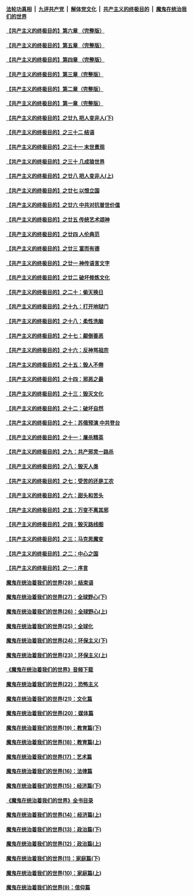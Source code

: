 

####  [法轮功真相](../../../../basic/blob/master/README.md?t=04211501) &nbsp;|&nbsp; [九评共产党](../../../../9ping.md/blob/master/README.md?t=04211501) &nbsp;|&nbsp; [解体党文化](../../../../jtdwh.md/blob/master/README.md?t=04211501)  &nbsp;|&nbsp; [共产主义的终极目的](../../../../gczydzjmd.md/blob/master/README.md?t=04211501) &nbsp;|&nbsp; [魔鬼在统治我们的世界](../../../../mgztzwmdsj.md/blob/master/README.md?t=04211501) 

#### [【共产主义的终极目的】第六章 （完整版）](../pages/nsc422/n11428913.md?t=04211501) 

#### [【共产主义的终极目的】第五章 （完整版）](../pages/nsc422/n11428912.md?t=04211501) 

#### [【共产主义的终极目的】第四章 （完整版）](../pages/nsc422/n11428907.md?t=04211501) 

#### [【共产主义的终极目的】第三章（完整版）](../pages/nsc422/n11428848.md?t=04211501) 

#### [【共产主义的终极目的】第二章（完整版）](../pages/nsc422/n11428831.md?t=04211501) 

#### [【共产主义的终极目的】第一章（完整版）](../pages/nsc422/n11417651.md?t=04211501) 

#### [【共产主义的终极目的】之廿九 把人变非人(下)](../pages/nsc422/n11344140.md?t=04211501) 

#### [【共产主义的终极目的】之三十二 结语](../pages/nsc422/n11360535.md?t=04211501) 

#### [【共产主义的终极目的】之三十一 末世景观](../pages/nsc422/n11351129.md?t=04211501) 

#### [【共产主义的终极目的】之三十 几成狼世界](../pages/nsc422/n11348280.md?t=04211501) 

#### [【共产主义的终极目的】之廿八 把人变非人(上)](../pages/nsc422/n11340492.md?t=04211501) 

#### [【共产主义的终极目的】之廿七 以恨立国](../pages/nsc422/n11336944.md?t=04211501) 

#### [【共产主义的终极目的】之廿六 中共对抗普世价值](../pages/nsc422/n11324785.md?t=04211501) 

#### [【共产主义的终极目的】之廿五 传统艺术颂神](../pages/nsc422/n11296396.md?t=04211501) 

#### [【共产主义的终极目的】之廿四 人伦典范](../pages/nsc422/n11296397.md?t=04211501) 

#### [【共产主义的终极目的】之廿三 富而有德](../pages/nsc422/n11283598.md?t=04211501) 

#### [【共产主义的终极目的】之廿一 神传语言文字](../pages/nsc422/n11263265.md?t=04211501) 

#### [【共产主义的终极目的】之廿二 破坏修炼文化](../pages/nsc422/n11245728.md?t=04211501) 

#### [【共产主义的终极目的】之二十：偷天换日](../pages/nsc422/n11238846.md?t=04211501) 

#### [【共产主义的终极目的】之十九：打开地狱门](../pages/nsc422/n11206376.md?t=04211501) 

#### [【共产主义的终极目的】之十八：柔性洗脑](../pages/nsc422/n11199994.md?t=04211501) 

#### [【共产主义的终极目的】之十七：颠倒善恶](../pages/nsc422/n11179782.md?t=04211501) 

#### [【共产主义的终极目的】之十六：反神骂祖宗](../pages/nsc422/n11166798.md?t=04211501) 

#### [【共产主义的终极目的】之十五：毁人不倦](../pages/nsc422/n11166792.md?t=04211501) 

#### [【共产主义的终极目的】之十四：邪恶之最](../pages/nsc422/n11150249.md?t=04211501) 

#### [【共产主义的终极目的】之十三：毁灭文化](../pages/nsc422/n11135227.md?t=04211501) 

#### [【共产主义的终极目的】之十二：破坏自然](../pages/nsc422/n11135214.md?t=04211501) 

#### [【共产主义的终极目的】之十：苏俄预演 中共登台](../pages/nsc422/n11118424.md?t=04211501) 

#### [【共产主义的终极目的】之十一：屠杀精英](../pages/nsc422/n11118442.md?t=04211501) 

#### [【共产主义的终极目的】之九：共产邪灵一路杀](../pages/nsc422/n11114139.md?t=04211501) 

#### [【共产主义的终极目的】之八：毁灭人类](../pages/nsc422/n11108503.md?t=04211501) 

#### [【共产主义的终极目的】之七：受苦的还是工农](../pages/nsc422/n11101809.md?t=04211501) 

#### [【共产主义的终极目的】之六：甜头和苦头](../pages/nsc422/n11096971.md?t=04211501) 

#### [【共产主义的终极目的】之五：万变不离其邪](../pages/nsc422/n11091285.md?t=04211501) 

#### [【共产主义的终极目的】之四：毁灭路线图](../pages/nsc422/n11086284.md?t=04211501) 

#### [【共产主义的终极目的】之三：马克思魔变](../pages/nsc422/n11061941.md?t=04211501) 

#### [【共产主义的终极目的】之二：中心之国](../pages/nsc422/n11047728.md?t=04211501) 

#### [【共产主义的终极目的】之一：序言](../pages/nsc422/n11086077.md?t=04211501) 

#### [魔鬼在统治着我们的世界(28)：结束语](../pages/nsc422/n10936246.md?t=04211501) 

#### [魔鬼在统治着我们的世界(27)：全球野心(下)](../pages/nsc422/n10928319.md?t=04211501) 

#### [魔鬼在统治着我们的世界(26)：全球野心(上)](../pages/nsc422/n10900318.md?t=04211501) 

#### [魔鬼在统治着我们的世界(25)：全球化](../pages/nsc422/n10788205.md?t=04211501) 

#### [魔鬼在统治着我们的世界(24)：环保主义(下)](../pages/nsc422/n10695307.md?t=04211501) 

#### [魔鬼在统治着我们的世界(23)：环保主义(上)](../pages/nsc422/n10688613.md?t=04211501) 

#### [《魔鬼在统治着我们的世界》音频下载](../pages/nsc422/n10635553.md?t=04211501) 

#### [魔鬼在统治着我们的世界(22)：恐怖主义](../pages/nsc422/n10614727.md?t=04211501) 

#### [魔鬼在统治着我们的世界(21)：文化篇](../pages/nsc422/n10597706.md?t=04211501) 

#### [魔鬼在统治着我们的世界(20)：媒体篇](../pages/nsc422/n10586579.md?t=04211501) 

#### [魔鬼在统治着我们的世界(19)：教育篇(下)](../pages/nsc422/n10564808.md?t=04211501) 

#### [魔鬼在统治着我们的世界(18)：教育篇(上)](../pages/nsc422/n10526970.md?t=04211501) 

#### [魔鬼在统治着我们的世界(17)：艺术篇](../pages/nsc422/n10499093.md?t=04211501) 

#### [魔鬼在统治着我们的世界(16)：法律篇](../pages/nsc422/n10485969.md?t=04211501) 

#### [魔鬼在统治着我们的世界(15)：经济篇(下)](../pages/nsc422/n10469975.md?t=04211501) 

#### [《魔鬼在统治着我们的世界》全书目录](../pages/nsc422/n10464261.md?t=04211501) 

#### [魔鬼在统治着我们的世界(14)：经济篇(上)](../pages/nsc422/n10457370.md?t=04211501) 

#### [魔鬼在统治着我们的世界(13)：政治篇(下)](../pages/nsc422/n10448270.md?t=04211501) 

#### [魔鬼在统治着我们的世界(12)：政治篇(上)](../pages/nsc422/n10444576.md?t=04211501) 

#### [魔鬼在统治着我们的世界(11)：家庭篇(下)](../pages/nsc422/n10440961.md?t=04211501) 

#### [魔鬼在统治着我们的世界(10)：家庭篇(上)](../pages/nsc422/n10435448.md?t=04211501) 

#### [魔鬼在统治着我们的世界(9)：信仰篇](../pages/nsc422/n10432159.md?t=04211501) 

